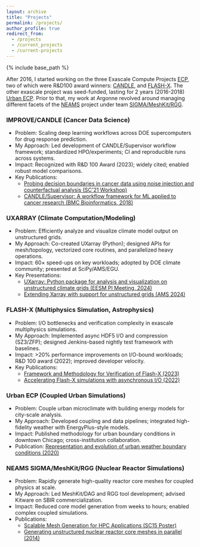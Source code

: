```yaml
---
layout: archive
title: "Projects"
permalink: /projects/
author_profile: true
redirect_from:
  - /projects
  - /current_projects
  - /current-projects
---
```


{% include base_path %}

After 2016, I started working on the three Exascale Compute Projects [ECP](https://www.exascaleproject.org/), two of which were R&D100 award winners: [CANDLE](https://candle.cels.anl.gov/), and [FLASH-X](https://flash-x.org/). The other exascale project was seed-funded, lasting for 2 years (2016-2018) [Urban ECP](https://www.anl.gov/exascale/multiscale-coupled-urban-systems). Prior to that, my work at Argonne revolved around managing different facets of the [NEAMS](https://www.anl.gov/article/using-supercomputers-to-explore-nuclear-energy) project under team [SIGMA/MeshKit/RGG](https://sigma.mcs.anl.gov/).

### IMPROVE/CANDLE (Cancer Data Science)
- Problem: Scaling deep learning workflows across DOE supercomputers for drug response prediction.
- My Approach: Led development of CANDLE/Supervisor workflow framework; standardized HPO/experiments; CI and reproducible runs across systems.
- Impact: Recognized with R&D 100 Award (2023); widely cited; enabled robust model comparisons.
- Key Publications:
  - [Probing decision boundaries in cancer data using noise injection and counterfactual analysis (SC'21 Workshop)](https://web.cels.anl.gov/~woz/papers/Counterfactuals_2021.pdf)
  - [CANDLE/Supervisor: A workflow framework for ML applied to cancer research (BMC Bioinformatics, 2018)](https://link.springer.com/article/10.1186/s12859-018-2508-4)

### UXARRAY (Climate Computation/Modeling)
- Problem: Efficiently analyze and visualize climate model output on unstructured grids.
- My Approach: Co-created UXarray (Python); designed APIs for mesh/topology, vectorized core routines, and parallelized heavy operations.
- Impact: 60× speed-ups on key workloads; adopted by DOE climate community; presented at SciPy/AMS/EGU.
- Key Presentations:
  - [UXarray: Python package for analysis and visualization on unstructured climate grids (EESM PI Meeting, 2024)](https://climatemodeling.science.energy.gov/presentations/uxarray-python-package-analysis-and-visualization-model-output-unstructured-climate)
  - [Extending Xarray with support for unstructured grids (AMS 2024)](https://ams.confex.com/ams/104ANNUAL/meetingapp.cgi/Paper/434638)

### FLASH-X (Multiphysics Simulation, Astrophysics)
- Problem: I/O bottlenecks and verification complexity in exascale multiphysics simulations.
- My Approach: Implemented async HDF5 I/O and compression (SZ3/ZFP); designed Jenkins-based nightly test framework with baselines.
- Impact: >20% performance improvements on I/O-bound workloads; R&D 100 award (2022); improved developer velocity.
- Key Publications:
  - [Framework and Methodology for Verification of Flash-X (2023)](https://ieeexplore.ieee.org/abstract/document/10487352)
  - [Accelerating Flash-X simulations with asynchronous I/O (2022)](https://ieeexplore.ieee.org/abstract/document/10026923)

### Urban ECP (Coupled Urban Simulations)
- Problem: Couple urban microclimate with building energy models for city-scale analysis.
- My Approach: Developed coupling and data pipelines; integrated high-fidelity weather with EnergyPlus-style models.
- Impact: Published methodology for urban boundary conditions in downtown Chicago; cross-institution collaboration.
- Publication: [Representation and evolution of urban weather boundary conditions (2020)](https://www.tandfonline.com/doi/abs/10.1080/19401493.2018.1534275)

### NEAMS SIGMA/MeshKit/RGG (Nuclear Reactor Simulations)
- Problem: Rapidly generate high-quality reactor core meshes for coupled physics at scale.
- My Approach: Led MeshKit/DAG and RGG tool development; advised Kitware on SBIR commercialization.
- Impact: Reduced core model generation from weeks to hours; enabled complex coupled simulations.
- Publications:
  - [Scalable Mesh Generation for HPC Applications (SC15 Poster)](https://sc15.supercomputing.org/sites/all/themes/SC15images/tech_poster/poster_files/post319s2-file3.pdf)
  - [Generating unstructured nuclear reactor core meshes in parallel (2014)](https://www.sciencedirect.com/science/article/pii/S1877705814016750)
